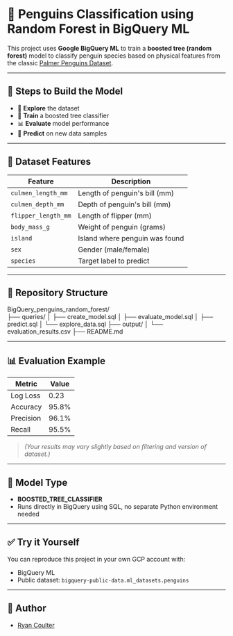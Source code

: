 # 🐧 Penguins Classification using Random Forest in BigQuery ML

This project uses **Google BigQuery ML** to train a **boosted tree (random forest)** model to classify penguin species based on physical features from the classic [Palmer Penguins Dataset](https://allisonhorst.github.io/palmerpenguins/).

---

## 🌳 Steps to Build the Model

- 🌱 **Explore** the dataset
- 🌳 **Train** a boosted tree classifier
- 📊 **Evaluate** model performance
- 🔮 **Predict** on new data samples

---

## 🧪 Dataset Features

| Feature | Description |
|------------------|-------------------------------------|
| `culmen_length_mm` | Length of penguin's bill (mm) |
| `culmen_depth_mm` | Depth of penguin's bill (mm) |
| `flipper_length_mm` | Length of flipper (mm) |
| `body_mass_g` | Weight of penguin (grams) |
| `island` | Island where penguin was found |
| `sex` | Gender (male/female) |
| `species` | Target label to predict |

---

## 📂 Repository Structure
BigQuery_penguins_random_forest/   
  ├── queries/ │ 
    ├── create_model.sql │ 
    ├── evaluate_model.sql │ 
    ├── predict.sql │ 
    └── explore_data.sql 
  ├── output/ │ 
    └── evaluation_results.csv 
  ├── README.md

---

## 📊 Evaluation Example

| Metric | Value |
|---------------|--------|
| Log Loss | 0.23 |
| Accuracy | 95.8% |
| Precision | 96.1% |
| Recall | 95.5% |

> *(Your results may vary slightly based on filtering and version of dataset.)*

---

## 🧠 Model Type
- **BOOSTED_TREE_CLASSIFIER**
- Runs directly in BigQuery using SQL, no separate Python environment needed

---

## ✅ Try it Yourself

You can reproduce this project in your own GCP account with:
- BigQuery ML
- Public dataset: `bigquery-public-data.ml_datasets.penguins`

---

## 📌 Author
- [Ryan Coulter](https://www.linkedin.com/in/ryan-coulter-706299a1/)

